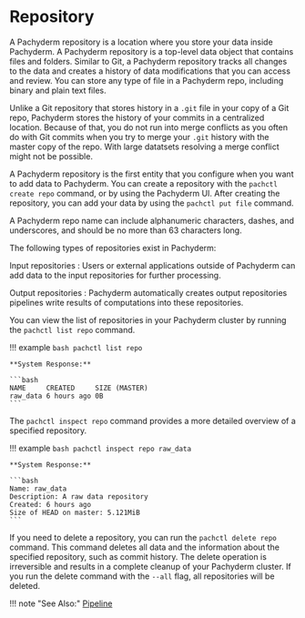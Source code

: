 # Repository

A Pachyderm repository is a location where you store your data inside Pachyderm.
A Pachyderm repository is a top-level data object that contains files and
folders. Similar to Git, a Pachyderm repository tracks all changes to the data
and creates a history of data modifications that you can access and review. You
can store any type of file in a Pachyderm repo, including binary and plain text
files.

Unlike a Git repository that stores history in a `.git` file in your copy of a
Git repo, Pachyderm stores the history of your commits in a centralized
location. Because of that, you do not run into merge conflicts as you often do
with Git commits when you try to merge your `.git` history with the master copy
of the repo. With large datatsets resolving a merge conflict might not be
possible.

A Pachyderm repository is the first entity that you configure when you want to
add data to Pachyderm. You can create a repository with the
`pachctl create repo` command, or by using the Pachyderm UI. After creating the
repository, you can add your data by using the `pachctl put file` command.

A Pachyderm repo name can include alphanumeric characters, dashes, and
underscores, and should be no more than 63 characters long.

The following types of repositories exist in Pachyderm:

Input repositories : Users or external applications outside of Pachyderm can add
data to the input repositories for further processing.

Output repositories : Pachyderm automatically creates output repositories
pipelines write results of computations into these repositories.

You can view the list of repositories in your Pachyderm cluster by running the
`pachctl list repo` command.

!!! example `bash pachctl list repo`

    **System Response:**

    ```bash
    NAME     CREATED     SIZE (MASTER)
    raw_data 6 hours ago 0B
    ```

The `pachctl inspect repo` command provides a more detailed overview of a
specified repository.

!!! example `bash pachctl inspect repo raw_data`

    **System Response:**

    ```bash
    Name: raw_data
    Description: A raw data repository
    Created: 6 hours ago
    Size of HEAD on master: 5.121MiB
    ```

If you need to delete a repository, you can run the `pachctl delete repo`
command. This command deletes all data and the information about the specified
repository, such as commit history. The delete operation is irreversible and
results in a complete cleanup of your Pachyderm cluster. If you run the delete
command with the `--all` flag, all repositories will be deleted.

!!! note "See Also:" [Pipeline](../pipeline-concepts/pipeline/index.md)
